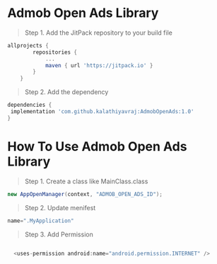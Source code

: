 # Admob Open Ads Library

> Step 1. Add the JitPack repository to your build file

```gradle
allprojects {
		repositories {
			...
			maven { url 'https://jitpack.io' }
		}
	}
 ```
  
  > Step 2. Add the dependency

  
```gradle
dependencies {
 implementation 'com.github.kalathiyavraj:AdmobOpenAds:1.0'
}
  ```
  # How To Use Admob Open Ads Library
  
  > Step 1. Create a class like MainClass.class
  
  ```gradle
  new AppOpenManager(context, "ADMOB_OPEN_ADS_ID");
  ```
  
 > Step 2. Update menifest
  ```gradle
 name=".MyApplication"
 ```
 
  > Step 3. Add Permission
  ```gradle
  
    <uses-permission android:name="android.permission.INTERNET" />
```
 
